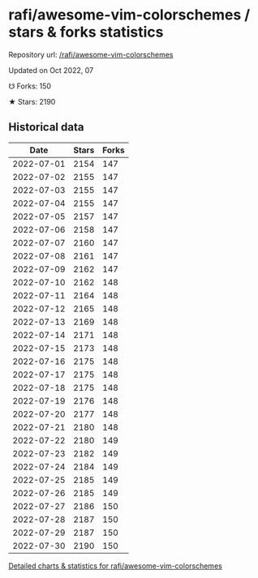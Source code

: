 # rafi/awesome-vim-colorschemes / stars & forks statistics

Repository url: [/rafi/awesome-vim-colorschemes](https://github.com/rafi/awesome-vim-colorschemes)

Updated on Oct 2022, 07

☋ Forks: 150

★ Stars: 2190

## Historical data
| Date | Stars | Forks |
|------|-------|-------|
| 2022-07-01 | 2154 | 147 | 
| 2022-07-02 | 2155 | 147 | 
| 2022-07-03 | 2155 | 147 | 
| 2022-07-04 | 2155 | 147 | 
| 2022-07-05 | 2157 | 147 | 
| 2022-07-06 | 2158 | 147 | 
| 2022-07-07 | 2160 | 147 | 
| 2022-07-08 | 2161 | 147 | 
| 2022-07-09 | 2162 | 147 | 
| 2022-07-10 | 2162 | 148 | 
| 2022-07-11 | 2164 | 148 | 
| 2022-07-12 | 2165 | 148 | 
| 2022-07-13 | 2169 | 148 | 
| 2022-07-14 | 2171 | 148 | 
| 2022-07-15 | 2173 | 148 | 
| 2022-07-16 | 2175 | 148 | 
| 2022-07-17 | 2175 | 148 | 
| 2022-07-18 | 2175 | 148 | 
| 2022-07-19 | 2176 | 148 | 
| 2022-07-20 | 2177 | 148 | 
| 2022-07-21 | 2180 | 148 | 
| 2022-07-22 | 2180 | 149 | 
| 2022-07-23 | 2182 | 149 | 
| 2022-07-24 | 2184 | 149 | 
| 2022-07-25 | 2185 | 149 | 
| 2022-07-26 | 2185 | 149 | 
| 2022-07-27 | 2186 | 150 | 
| 2022-07-28 | 2187 | 150 | 
| 2022-07-29 | 2187 | 150 | 
| 2022-07-30 | 2190 | 150 | 


[Detailed charts & statistics for rafi/awesome-vim-colorschemes](https://reviewgithub.com/rep/rafi/awesome-vim-colorschemes)
